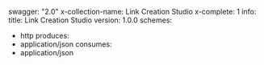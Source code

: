 swagger: "2.0"
x-collection-name: Link Creation Studio
x-complete: 1
info:
  title: Link Creation Studio
  version: 1.0.0
schemes:
- http
produces:
- application/json
consumes:
- application/json